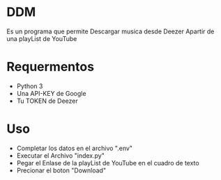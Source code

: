 # DDM
Es un programa que permite Descargar musica desde Deezer Apartir de una playList de YouTube 

# Requermentos
- Python 3
- Una API-KEY de Google
- Tu TOKEN de Deezer
# Uso
- Completar los datos en el archivo ".env"
- Executar el Archivo "index.py"
- Pegar el Enlase de la playList de YouTube en el cuadro de texto 
- Precionar el boton "Download"


